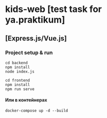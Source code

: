 # kids-web [test task for ya.praktikum]

## [Express.js/Vue.js]

### Project setup & run
```
cd backend
npm install
node index.js

cd frontend
npm install
npm run serve
```

#### Или в контейнерах
```
docker-compose up -d --build
```